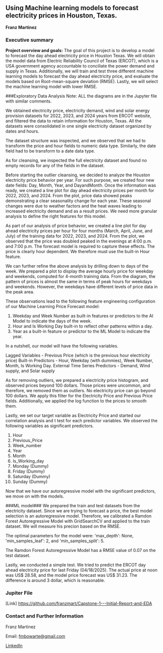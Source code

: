 ## Using Machine learning models to forecast electricity prices in Houston, Texas. 

**Franz Martinez**

### Executive summary

**Project overview and goals:** The goal of this project is to develop a model to forecast the day ahead electricity price in Houston Texas. We will obtain the model data from Electric Reliability Council of Texas (ERCOT), which is a USA government agency accountable to conciliate the power demand and supply in Texas. Additionally, we will train and test three different machine learning models to forecast the day ahead electricity price, and evaluate the models based on Root-mean-square deviation (RMSE). Lastly, we will select the machine learning model with lower RMSE.

###Exploratory Data Analysis
Note: ALL the diagrams are in the Jupyter file with similar comments.

We obtained electricity price, electricity demand, wind and solar energy provision datasets for 2022, 2023, and 2024 years from ERCOT website, and filtered the data to retain information for Houston, Texas. All the datasets were consolidated in one single electricity dataset organized by dates and hours. 

The dataset structure was inspected, and we observed that we had to transform the price and hour fields to numeric data type. Similarly, the date field had to be transform to a date data type.

As for cleansing, we inspected the full electricity dataset and found no empty records for any of the fields in the dataset.

Before starting the outlier cleansing, we decided to analyze the Houston electricity price behavior per year. For such purpose, we created four new date fields: Day, Month, Year, and DayandMonth. Once the information was ready, we created a line plot for day ahead electricity prices per month for 2022, 2023, and 2024. From the plot, price data showed peaks demonstrating a clear seasonality change for each year. These seasonal changes were due to weather factors and the heat waves leading to increased electricity demand and as a result prices. We need more granular analysis to define the right features for this model.

As part of our analysis of price behavior, we created a line plot for day ahead electricity prices per hour for four months (March, April, June, and July) of the training data for 2022, 2023, and 2024. From the plot, we observed that the price was doubled peaked in the evenings at 4:00 p.m. and 7:00 p.m. The forecast model is required to capture these effects. The price is clearly hour dependent. We therefore must use the built-in Hour feature. 

We can further refine the above analysis by drilling down to days of the week. We prepared a plot to display the average hourly price for weekday and weekends, computed for 4-month training data. From the diagram, the pattern of prices is almost the same in terms of peak hours for weekdays and weekends. However, the weekdays have different levels of price data in the peak area.

These observations lead to the following feature engineering configuration of our Machine Learning Price Forecast model:

1. Weekday and Week Number as built-in features or predictors to the AI Model to indicate the days of the week.
2. Hour and Is Working Day built-in to reflect other patterns within a day.
3. Year as a built-in feature or predictor to the ML Model to indicate the year.

In a nutshell, our model will have the following variables.

Lagged Variables - Previous Price (which is the previous hour electricity price)
Built-in Predictors - Hour, Weekday (with dummies), Week Number, Month, Is Working Day.
External Time Series Predictors - Demand, Wind supply, and Solar supply

As for removing outliers, we prepared a electricity price histogram, and observed prices beyond 100 dollars. Those prices were uncommon, and therefore, we removed them as outliers. No electricity price can go beyond 100 dollars. We apply this filter for the Electricity Price and Previous Price fields. Additionally, we applied the log function to the prices to smooth them.

Lastly, we set our target variable as Electricity Price and started our correlation analysis and t test for each predictor variables. We observed the following variables as significant predictors.

1. Hour
2. Previous_Price
3. Week_number  
4. Year
5. Month
6. Is_Working_day
7. Monday (Dummy)
8. Friday (Dummy)
9. Saturday (Dummy)
10. Sunday (Dummy)

Now that we have our autoregressive model with the significant predictors, we move on with the models. 

###ML model###
We prepared the train and test datasets from the electricity dataset. Since we are trying to forecast a price, the best model selection is an autoregressive model. Therefore, we calibrated a Ramdon Forest Autoregressive Model with GridSearchCV and applied to the train dataset. We will measure his precion based on the RMSE.

The optimal parameters for the model were: 'max_depth': None, 'min_samples_leaf': 2, and 'min_samples_split': 5. 

The Ramdon Forest Autoregressive Model has a RMSE value of 0.07 on the test dataset.

Lastly, we conducted a simple test. We tried to predict the ERCOT day ahead electricity price for last Friday (04/18/2025). The actual price at noon was US$ 28.58, and the model price forecast was US$ 31.23. The difference is around 3 dollar, which is reasonable.

### Jupiter File ###

[Link] https://github.com/franzmart/Capstone-1---Initial-Report-and-EDA

### Contact and Further Information

Franz Martinez

Email: fmbowarte@gmail.com 

[LinkedIn](https://www.linkedin.com/in/franz-martinez-auditor/)


